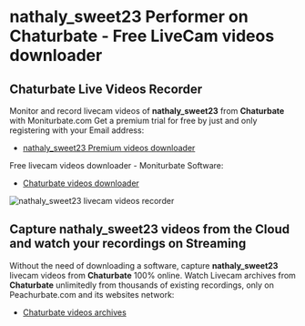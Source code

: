 # nathaly_sweet23 Performer on Chaturbate - Free LiveCam videos downloader

## Chaturbate Live Videos Recorder

Monitor and record livecam videos of **nathaly_sweet23** from **Chaturbate** with Moniturbate.com
Get a premium trial for free by just and only registering with your Email address:
* [nathaly_sweet23 Premium videos downloader](https://moniturbate.com/request-demo-licence-key.html)

Free livecam videos downloader - Moniturbate Software:
* [Chaturbate videos downloader](https://moniturbate.com/moniturbate-download-software.html)

![nathaly_sweet23 livecam videos recorder](https://peachurnet.com/templates/moniturbate-software.png)


## Capture nathaly_sweet23 videos from the Cloud and watch your recordings on Streaming

Without the need of downloading a software, capture **nathaly_sweet23** livecam videos from **Chaturbate** 100% online.
Watch Livecam archives from **Chaturbate** unlimitedly from thousands of existing recordings, only on Peachurbate.com and its websites network:
* [Chaturbate videos archives](https://peachurnet.com/)